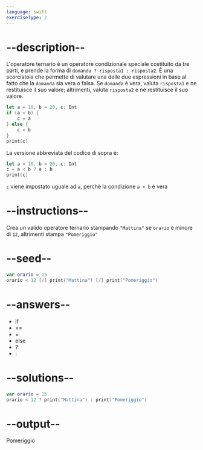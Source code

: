 ```yaml
---
language: swift
exerciseType: 2
---
```


# --description--

L'operatore ternario è un operatore condizionale speciale costituito da tre parti, e prende la forma di `domanda ? risposta1 : risposta2`.
È una scorciatoia che permette di valutare una delle due espressioni in base al fatto che la `domanda` sia vera o falsa.
Se `domanda` è vera, valuta `risposta1` e ne restituisce il suo valore; altrimenti, valuta `risposta2` e ne restituisce il suo valore.
```swift
let a = 10, b = 20, c: Int
if (a < b) {
	c = a
} else {
	c = b
}
print(c)
```
La versione abbreviata del codice di sopra è:
```swift
let a = 10, b = 20, c: Int
c = a < b ? a : b
print(c)
```
`c` viene impostato uguale ad `a`, perchè la condizione `a < b` è vera

# --instructions--

Crea un valido operatore ternario stampando `"Mattina"` se `orario` è minore di `12`, altrimenti stampa `"Pomeriggio"`

# --seed--

```swift
var orario = 15
orario < 12 [/] print("Mattina") [/] print("Pomeriggio")
```

# --answers--

- if
- ==
- =
- else
- ?
- :

# --solutions--

```swift
var orario = 15
orario < 12 ? print("Mattina") : print("Pomeriggio")
```

# --output--

Pomeriggio
